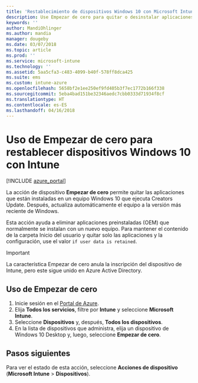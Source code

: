 ```yaml
---
title: 'Restablecimiento de dispositivos Windows 10 con Microsoft Intune: Azure | Microsoft Docs'
description: Use Empezar de cero para quitar o desinstalar aplicaciones en equipos con Windows 10 con Microsoft Intune.
keywords: ''
author: MandiOhlinger
ms.author: mandia
manager: dougeby
ms.date: 03/07/2018
ms.topic: article
ms.prod: ''
ms.service: microsoft-intune
ms.technology: ''
ms.assetid: 5aa5cfa3-c483-4099-b40f-578ff8dca425
ms.suite: ems
ms.custom: intune-azure
ms.openlocfilehash: 5658bf2e1ee250ef9fd405b3f7ec1772b166f338
ms.sourcegitcommit: 5eba4bad151be32346aedc7cbb0333d71934f8cf
ms.translationtype: HT
ms.contentlocale: es-ES
ms.lasthandoff: 04/16/2018
---
```

# <a name="use-fresh-start-to-reset-windows-10-devices-with-intune"></a>Uso de Empezar de cero para restablecer dispositivos Windows 10 con Intune


[!INCLUDE [azure_portal](./includes/azure_portal.md)]

La acción de dispositivo **Empezar de cero** permite quitar las aplicaciones que están instaladas en un equipo Windows 10 que ejecuta Creators Update. Después, actualiza automáticamente el equipo a la versión más reciente de Windows.

Esta acción ayuda a eliminar aplicaciones preinstaladas (OEM) que normalmente se instalan con un nuevo equipo. Para mantener el contenido de la carpeta Inicio del usuario y quitar solo las aplicaciones y la configuración, use el valor `if user data is retained`.

> [!IMPORTANT]
> La característica Empezar de cero anula la inscripción del dispositivo de Intune, pero este sigue unido en Azure Active Directory.

## <a name="use-fresh-start"></a>Uso de Empezar de cero

1. Inicie sesión en el [Portal de Azure](https://portal.azure.com).
2. Elija **Todos los servicios**, filtre por **Intune** y seleccione **Microsoft Intune**.
3. Seleccione **Dispositivos** y, después, **Todos los dispositivos**.
4. En la lista de dispositivos que administra, elija un dispositivo de Windows 10 Desktop y, luego, seleccione **Empezar de cero**.

## <a name="next-steps"></a>Pasos siguientes

Para ver el estado de esta acción, seleccione **Acciones de dispositivo** (**Microsoft Intune** > **Dispositivos**).